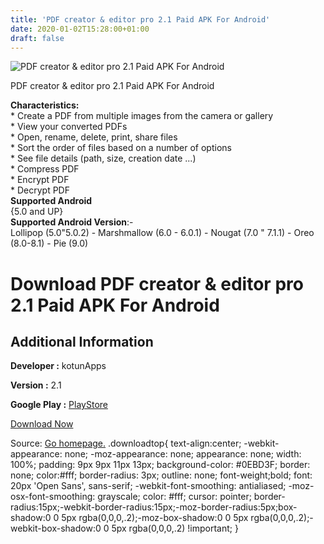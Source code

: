 ```yaml
---
title: 'PDF creator & editor pro 2.1 Paid APK For Android'
date: 2020-01-02T15:28:00+01:00
draft: false
---
```


![PDF creator & editor pro 2.1 Paid APK For Android](https://i2.wp.com/apkhome.net/wp-content/uploads/2020/01/PDF-creator-editor-pro-2.1-Paid.png "PDF creator & editor pro 2.1 Paid APK For Android")

  

PDF creator & editor pro 2.1 Paid APK For Android

**Characteristics:**  
\* Create a PDF from multiple images from the camera or gallery  
\* View your converted PDFs  
\* Open, rename, delete, print, share files  
\* Sort the order of files based on a number of options  
\* See file details (path, size, creation date ...)  
\* Compress PDF  
\* Encrypt PDF  
\* Decrypt PDF  
**Supported Android**  
{5.0 and UP}  
**Supported Android Version**:-  
Lollipop (5.0"5.0.2) - Marshmallow (6.0 - 6.0.1) - Nougat (7.0 " 7.1.1) - Oreo (8.0-8.1) - Pie (9.0)

Download PDF creator & editor pro 2.1 Paid APK For Android
==========================================================

Additional Information
----------------------

**Developer :** kotunApps

**Version :** 2.1

**Google Play :** [PlayStore](https://play.google.com/store/apps/details?id=cm.pdfconvertor.pdfcreator&hl=en)

  

[Download Now](https://store4app.co/post/pdf-creator-amp-editor-pro-2-1-paid-apk-for-android_1577971896)

  
Source: [Go homepage.](https://store4app.co/post/pdf-creator-amp-editor-pro-2-1-paid-apk-for-android_1577971896) .downloadtop{ text-align:center; -webkit-appearance: none; -moz-appearance: none; appearance: none; width: 100%; padding: 9px 9px 11px 13px; background-color: #0EBD3F; border: none; color:#fff; border-radius: 3px; outline: none; font-weight;bold; font: 20px 'Open Sans', sans-serif; -webkit-font-smoothing: antialiased; -moz-osx-font-smoothing: grayscale; color: #fff; cursor: pointer; border-radius:15px;-webkit-border-radius:15px;-moz-border-radius:5px;box-shadow:0 0 5px rgba(0,0,0,.2);-moz-box-shadow:0 0 5px rgba(0,0,0,.2);-webkit-box-shadow:0 0 5px rgba(0,0,0,.2) !important; }